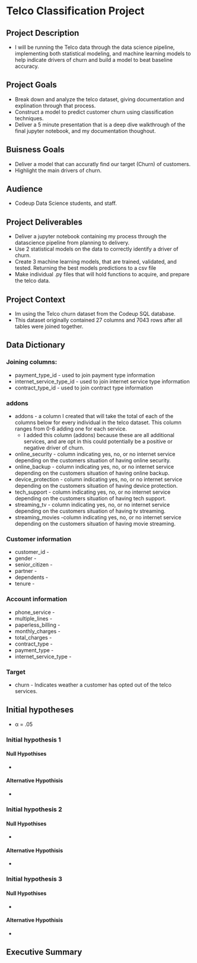 
# Telco Classification Project

## Project Description
- I will be running the Telco data through the data science pipeline, implementing both statistical modeling, and machine learning models to help indicate drivers of churn and build a model to beat baseline accuracy.

## Project Goals
- Break down and analyze the telco dataset, giving documentation and explination through that process.
- Construct a model to predict customer churn using classification techniques.
- Deliver a 5 minute presentation that is a deep dive walkthrough of the final jupyter notebook, and my documentation thoughout.

## Buisness Goals
- Deliver a model that can accuratly find our target (Churn) of customers.
- Highlight the main drivers of churn.

## Audience
- Codeup Data Science students, and staff.

## Project Deliverables
- Deliver a jupyter notebook containing my process through the datascience pipeline from planning to delivery.
- Use 2 statistical models on the data to correctly identify a driver of churn.
- Create 3 machine learning models, that are trained, validated, and tested. Returning the best models predictions to a csv file
- Make individual .py files that will hold functions to acquire, and prepare the telco data.

## Project Context
- Im using the Telco churn dataset from the Codeup SQL database.
- This dataset originally contained 27 columns and 7043 rows after all tables were joined together.

## Data Dictionary
### Joining columns:
- payment_type_id - used to join payment type information
- internet_service_type_id - used to join internet service type information
- contract_type_id - used to join contract type information
### addons
- addons - a column I created that will take the total of each of the columns below for every individual in the telco dataset. This column ranges from 0-6 adding one for each service.
  - I added this column (addons) because these are all additional services, and are opt in this could potentially be a positive or negative driver of churn.
- online_security - column indicating yes, no, or no internet service depending on the customers situation of having online security.
- online_backup - column indicating yes, no, or no internet service depending on the customers situation of having online backup.
- device_protection - column indicating yes, no, or no internet service depending on the customers situation of having device protection.
- tech_support - column indicating yes, no, or no internet service depending on the customers situation of having tech support.
- streaming_tv - column indicating yes, no, or no internet service depending on the customers situation of having tv streaming.
- streaming_movies -column indicating yes, no, or no internet service depending on the customers situation of having movie streaming.
### Customer information
- customer_id - 
- gender -
- senior_citizen -
- partner -
- dependents -
- tenure -
### Account information
- phone_service -
- multiple_lines -
- paperless_billing -
- monthly_charges -
- total_charges -
- contract_type -
- payment_type -
- internet_service_type -
### Target
- churn - Indicates weather a customer has opted out of the telco services.
## Initial hypotheses
- α = .05
### Initial hypothesis 1
#### Null Hypothises
-
#### Alternative Hypothisis
- 
### Initial hypothesis 2
#### Null Hypothises
-
#### Alternative Hypothisis
- 
### Initial hypothesis 3
#### Null Hypothises
-
#### Alternative Hypothisis
- 
## Executive Summary

